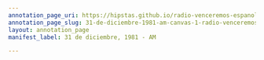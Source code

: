 ```yaml
---
annotation_page_uri: https://hipstas.github.io/radio-venceremos-espanol/annotations/31-de-diciembre-1981-am-canvas-1-radio-venceremos-br--fmln.json
annotation_page_slug: 31-de-diciembre-1981-am-canvas-1-radio-venceremos-br--fmln
layout: annotation_page
manifest_label: 31 de diciembre, 1981 - AM

---
```

